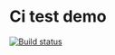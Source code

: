 # Ci test demo

[![Build status](https://ci.appveyor.com/api/projects/status/txi9lol1msrjhbta?svg=true)](https://ci.appveyor.com/project/Light969/arraybuffer-math)